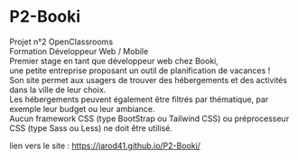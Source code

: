 # P2-Booki
Projet n°2 OpenClassrooms</br>
Formation Développeur Web / Mobile</br>
Premier stage en tant que développeur web chez Booki, </br>
une petite entreprise proposant un outil de planification de vacances ! </br>
Son site permet aux usagers de trouver des hébergements et des activités dans la ville de leur choix. </br>
Les hébergements peuvent également être filtrés par thématique, par exemple leur budget ou leur ambiance.</br>
Aucun framework CSS (type BootStrap ou Tailwind CSS) ou
préprocesseur CSS (type Sass ou Less) ne doit être utilisé.

lien vers le site : https://jarod41.github.io/P2-Booki/
